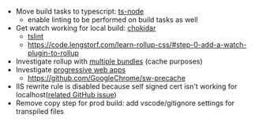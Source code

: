 - Move build tasks to typescript: [ts-node](https://github.com/TypeStrong/ts-node)
    - enable linting to be performed on build tasks as well
- Get watch working for local build: [chokidar](https://github.com/paulmillr/chokidar)
    - [tslint](http://stackoverflow.com/questions/42515582/how-do-i-get-tslint-to-watch-for-changes-in-a-specific-folder)
    - https://code.lengstorf.com/learn-rollup-css/#step-0-add-a-watch-plugin-to-rollup
- Investigate rollup with [multiple bundles](https://www.codementor.io/stevebelovarich/use-rollup-to-build-angular-2-web-apps-du1089cq5) (cache purposes)
- Investigate [progressive web apps](https://developers.google.com/web/fundamentals/getting-started/codelabs/your-first-pwapp/)
    - https://github.com/GoogleChrome/sw-precache
- IIS rewrite rule is disabled because self signed cert isn't working for localhost([related GitHub issue](https://github.com/jakearchibald/simple-serviceworker-tutorial/issues/6))
- Remove copy step for prod build: add vscode/gitignore settings for transpiled files